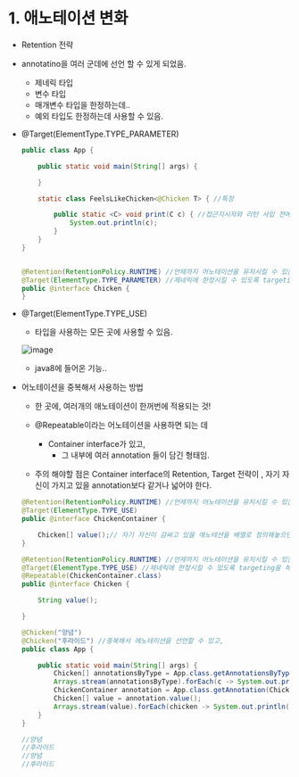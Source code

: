 # 1. 애노테이션 변화

- Retention 전략

- annotatino을 여러 군데에 선언 할 수 있게 되었음.

  - 제네릭 타입
  - 변수 타입
  - 매개변수 타입을 한정하는데..
  - 예외 타입도 한정하는데 사용할 수 있음.

- @Target(ElementType.TYPE_PARAMETER)

  ```java
  public class App {
  
      public static void main(String[] args) {
  
      }
  
      static class FeelsLikeChicken<@Chicken T> { //특정
  
          public static <C> void print(C c) { //접근지시자와 리턴 사입 전에다가 어떤 특정 타입으로 리턴 될 것인지 정해줄 수 있음.
              System.out.println(c);
          }
      }
  }
  
  
  @Retention(RetentionPolicy.RUNTIME) //언제까지 어노테이션을 유지시킬 수 있는 지 정할 수 있음.
  @Target(ElementType.TYPE_PARAMETER) //제네릭에 한정시킬 수 있도록 targeting을 해준다.
  public @interface Chicken {
  }
  
  ```

- @Target(ElementType.TYPE_USE)

  - 타입을 사용하는 모든 곳에 사용할 수 있음.

  ![image](https://user-images.githubusercontent.com/22140570/93762633-ed770080-fc4a-11ea-9c08-9aac612d77b7.png)

  - java8에 들어온 기능..

- 어노테이션을 중복해서 사용하는 방법

  - 한 곳에, 여러개의 애노테이션이 한꺼번에 적용되는 것!

  - @Repeatable이라는 어노테이션을 사용하면 되는 데
    - Container interface가 있고, 
      - 그 내부에 여러 annotation 들이 담긴 형태임.
  - 주의 해야할 점은 Container interface의 Retention, Target 전략이 , 자기 자신이 가지고 있을 annotation보다 같거나 넓어야 한다.

  ```java
  @Retention(RetentionPolicy.RUNTIME) //언제까지 어노테이션을 유지시킬 수 있는 지 정할 수 있음.
  @Target(ElementType.TYPE_USE)
  public @interface ChickenContainer {
  
      Chicken[] value();// 자기 자신이 감싸고 있을 애노테션을 배열로 정의해놓으면 된다.
  }
  
  @Retention(RetentionPolicy.RUNTIME) //언제까지 어노테이션을 유지시킬 수 있는 지 정할 수 있음.
  @Target(ElementType.TYPE_USE) //제네릭에 한정시킬 수 있도록 targeting을 해준다.
  @Repeatable(ChickenContainer.class)
  public @interface Chicken {
  
      String value();
  
  }
  
  @Chicken("양념")
  @Chicken("후라이드") //중복해서 에노테이션을 선언할 수 있고,
  public class App {
  
      public static void main(String[] args) {
          Chicken[] annotationsByType = App.class.getAnnotationsByType(Chicken.class);
          Arrays.stream(annotationsByType).forEach(c -> System.out.println(c.value()));
          ChickenContainer annotation = App.class.getAnnotation(ChickenContainer.class);
          Chicken[] value = annotation.value();
          Arrays.stream(value).forEach(chicken -> System.out.println(chicken.value()));
      }
  }
  
  //양념
  //후라이드
  //양념
  //후라이드
  ```

  